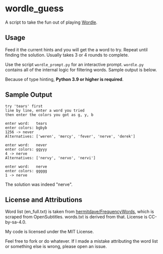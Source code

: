 # wordle_guess
A script to take the fun out of playing [Wordle](https://www.powerlanguage.co.uk/wordle/).


## Usage
Feed it the current hints and you will get the a word to try. Repeat until finding the solution. Usually takes 3 or 4 rounds to complete.

Use the script `wordle_prompt.py` for an interactive prompt. `wordle.py` contains all of the internal logic for filtering words. Sample output is below.

Because of type hinting, **Python 3.9 or higher is required**.


## Sample Output
```
try 'tears' first
line by line, enter a word you tried
then enter the colors you got as g, y, b

enter word:   tears
enter colors: bgbyb
1256 -> never
Alternatives: ['weren', 'mercy', 'fever', 'nerve', 'derek']

enter word:   never
enter colors: ggyyy
4 -> nerve
Alternatives: ['nervy', 'nervo', 'nervi']

enter word:   nerve
enter colors: ggggg
1 -> nerve
```
The solution was indeed "nerve".


## License and Attributions
Word list (en_full.txt) is taken from [hermitdave/FrequencyWords](https://github.com/hermitdave/FrequencyWords), which is scraped from OpenSubtitles. words.txt is derived from that. License is CC-by-sa-4.0.

My code is licensed under the MIT License. 

Feel free to fork or do whatever. If I made a mistake attributing the word list or something else is wrong, please open an issue.
